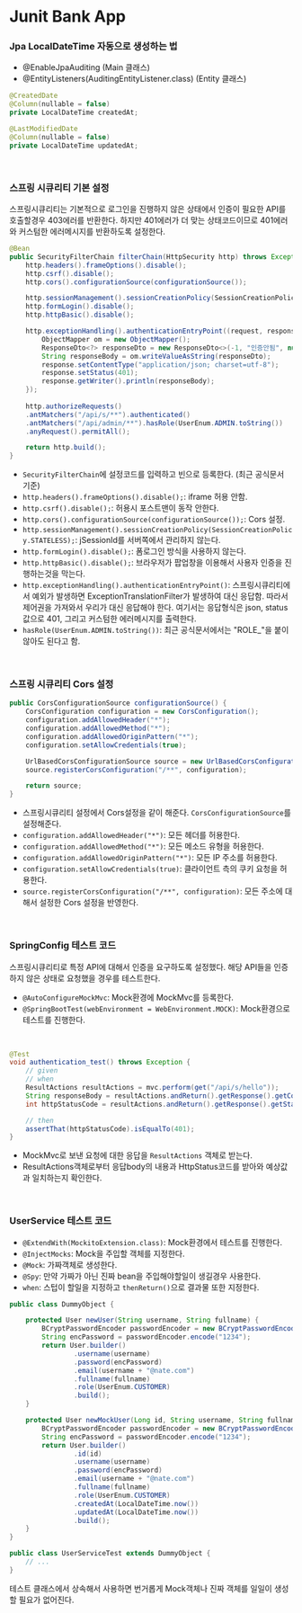 # Junit Bank App

### Jpa LocalDateTime 자동으로 생성하는 법
- @EnableJpaAuditing (Main 클래스)
- @EntityListeners(AuditingEntityListener.class) (Entity 클래스)
```java
@CreatedDate
@Column(nullable = false)
private LocalDateTime createdAt;

@LastModifiedDate
@Column(nullable = false)
private LocalDateTime updatedAt;
```

<br/>

### 스프링 시큐리티 기본 설정
스프링시큐리티는 기본적으로 로그인을 진행하지 않은 상태에서 인증이 필요한 API를 호출할경우 403에러를 반환한다.
하지만 401에러가 더 맞는 상태코드이므로 401에러와 커스텀한 에러메시지를 반환하도록 설정한다. 
```java
@Bean
public SecurityFilterChain filterChain(HttpSecurity http) throws Exception {
    http.headers().frameOptions().disable();
    http.csrf().disable();
    http.cors().configurationSource(configurationSource());

    http.sessionManagement().sessionCreationPolicy(SessionCreationPolicy.STATELESS);
    http.formLogin().disable();
    http.httpBasic().disable();

    http.exceptionHandling().authenticationEntryPoint((request, response, authException) -> {
        ObjectMapper om = new ObjectMapper();
        ResponseDto<?> responseDto = new ResponseDto<>(-1, "인증안됨", null);
        String responseBody = om.writeValueAsString(responseDto);
        response.setContentType("application/json; charset=utf-8");
        response.setStatus(401);
        response.getWriter().println(responseBody);
    });
    
    http.authorizeRequests()
    .antMatchers("/api/s/**").authenticated()
    .antMatchers("/api/admin/**").hasRole(UserEnum.ADMIN.toString())    // 최근 공식문서에서 "ROLE_" 안붙여도 됨.
    .anyRequest().permitAll();

    return http.build();
}
```
- `SecurityFilterChain`에 설정코드를 입력하고 빈으로 등록한다. (최근 공식문서 기준)
- `http.headers().frameOptions().disable();`: iframe 허용 안함.
- `http.csrf().disable();`: 허용시 포스트맨이 동작 안한다.
- `http.cors().configurationSource(configurationSource());`: Cors 설정.
- `http.sessionManagement().sessionCreationPolicy(SessionCreationPolicy.STATELESS);`: jSessionId를 서버쪽에서 관리하지 않는다.
- `http.formLogin().disable();`: 폼로그인 방식을 사용하지 않는다.
- `http.httpBasic().disable();`: 브라우저가 팝업창을 이용해서 사용자 인증을 진행하는것을 막는다.
- `http.exceptionHandling().authenticationEntryPoint()`: 스프링시큐리티에서 예외가 발생하면 ExceptionTranslationFilter가 발생하여 대신 응답함. 따라서 제어권을 가져와서 우리가 대신 응답해야 한다. 여기서는 응답형식은 json, status값으로 401, 그리고 커스텀한 에러메시지를 출력한다. 
- `hasRole(UserEnum.ADMIN.toString())`: 최근 공식문서에서는 "ROLE_"을 붙이 않아도 된다고 함.

<br/>

### 스프링 시큐리티 Cors 설정
```java
public CorsConfigurationSource configurationSource() {
    CorsConfiguration configuration = new CorsConfiguration();
    configuration.addAllowedHeader("*");
    configuration.addAllowedMethod("*");
    configuration.addAllowedOriginPattern("*");
    configuration.setAllowCredentials(true);

    UrlBasedCorsConfigurationSource source = new UrlBasedCorsConfigurationSource();
    source.registerCorsConfiguration("/**", configuration);

    return source;
}
```
- 스프링시큐리티 설정에서 Cors설정을 같이 해준다. `CorsConfigurationSource`를 설정해준다.
- `configuration.addAllowedHeader("*")`: 모든 헤더를 허용한다.
- `configuration.addAllowedMethod("*")`: 모든 메소드 유형을 허용한다.
- `configuration.addAllowedOriginPattern("*")`: 모든 IP 주소를 허용한다.
- `configuration.setAllowCredentials(true)`: 클라이언트 측의 쿠키 요청을 허용한다.
- `source.registerCorsConfiguration("/**", configuration)`: 모든 주소에 대해서 설정한 Cors 설정을 반영한다.

<br/>

### SpringConfig 테스트 코드
스프링시큐리티로 특정 API에 대해서 인증을 요구하도록 설정했다. 해당 API들을 인증하지 않은 상태로 요청했을 경우를 테스트한다.
- `@AutoConfigureMockMvc`: Mock환경에 MockMvc를 등록한다.
- `@SpringBootTest(webEnvironment = WebEnvironment.MOCK)`: Mock환경으로 테스트를 진행한다.

<br/>

```java
@Test
void authentication_test() throws Exception {
    // given
    // when
    ResultActions resultActions = mvc.perform(get("/api/s/hello"));
    String responseBody = resultActions.andReturn().getResponse().getContentAsString();
    int httpStatusCode = resultActions.andReturn().getResponse().getStatus();

    // then
    assertThat(httpStatusCode).isEqualTo(401);
}
```
- MockMvc로 보낸 요청에 대한 응답을 `ResultActions` 객체로 받는다. 
- ResultActions객체로부터 응답body의 내용과 HttpStatus코드를 받아와 예상값과 일치하는지 확인한다.  

<br/>

### UserService 테스트 코드
- `@ExtendWith(MockitoExtension.class)`: Mock환경에서 테스트를 진행한다.
- `@InjectMocks`: Mock을 주입할 객체를 지정한다.
- `@Mock`: 가짜객체로 생성한다.
- `@Spy`: 만약 가짜가 아닌 진짜 bean을 주입해야할일이 생길경우 사용한다.
- `when`: 스텁이 할일을 지정하고 `thenReturn()`으로 결과물 또한 지정한다.

```java
public class DummyObject {

    protected User newUser(String username, String fullname) {
        BCryptPasswordEncoder passwordEncoder = new BCryptPasswordEncoder();
        String encPassword = passwordEncoder.encode("1234");
        return User.builder()
                .username(username)
                .password(encPassword)
                .email(username + "@nate.com")
                .fullname(fullname)
                .role(UserEnum.CUSTOMER)
                .build();
    }

    protected User newMockUser(Long id, String username, String fullname) {
        BCryptPasswordEncoder passwordEncoder = new BCryptPasswordEncoder();
        String encPassword = passwordEncoder.encode("1234");
        return User.builder()
                .id(id)
                .username(username)
                .password(encPassword)
                .email(username + "@nate.com")
                .fullname(fullname)
                .role(UserEnum.CUSTOMER)
                .createdAt(LocalDateTime.now())
                .updatedAt(LocalDateTime.now())
                .build();
    }
}
```

```java
public class UserServiceTest extends DummyObject {
    // ...
}
```
테스트 클래스에서 상속해서 사용하면 번거롭게 Mock객체나 진짜 객체를 일일이 생성할 필요가 없어진다.